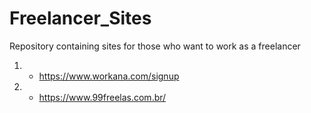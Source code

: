 # Freelancer_Sites
Repository containing sites for those who want to work as a freelancer


1. - https://www.workana.com/signup

2. - https://www.99freelas.com.br/
